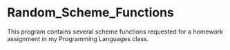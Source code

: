 # Random_Scheme_Functions

This program contains several scheme functions requested for a homework assignment
in my Programming Languages class.
